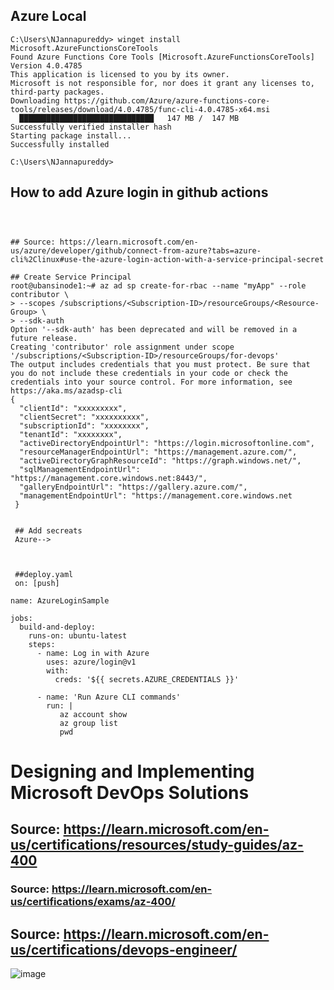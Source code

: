 ## Azure Local

```
C:\Users\NJannapureddy> winget install Microsoft.AzureFunctionsCoreTools
Found Azure Functions Core Tools [Microsoft.AzureFunctionsCoreTools] Version 4.0.4785
This application is licensed to you by its owner.
Microsoft is not responsible for, nor does it grant any licenses to, third-party packages.
Downloading https://github.com/Azure/azure-functions-core-tools/releases/download/4.0.4785/func-cli-4.0.4785-x64.msi
  ██████████████████████████████   147 MB /  147 MB
Successfully verified installer hash
Starting package install...
Successfully installed

C:\Users\NJannapureddy>

```
## How to add Azure login in github actions
```



## Source: https://learn.microsoft.com/en-us/azure/developer/github/connect-from-azure?tabs=azure-cli%2Clinux#use-the-azure-login-action-with-a-service-principal-secret

## Create Service Principal
root@ubansinode1:~# az ad sp create-for-rbac --name "myApp" --role contributor \
> --scopes /subscriptions/<Subscription-ID>/resourceGroups/<Resource-Group> \
> --sdk-auth
Option '--sdk-auth' has been deprecated and will be removed in a future release.
Creating 'contributor' role assignment under scope '/subscriptions/<Subscription-ID>/resourceGroups/for-devops'
The output includes credentials that you must protect. Be sure that you do not include these credentials in your code or check the credentials into your source control. For more information, see https://aka.ms/azadsp-cli
{
  "clientId": "xxxxxxxxx",
  "clientSecret": "xxxxxxxxxx",
  "subscriptionId": "xxxxxxxx",
  "tenantId": "xxxxxxxx",
  "activeDirectoryEndpointUrl": "https://login.microsoftonline.com",
  "resourceManagerEndpointUrl": "https://management.azure.com/",
  "activeDirectoryGraphResourceId": "https://graph.windows.net/",
  "sqlManagementEndpointUrl": "https://management.core.windows.net:8443/",
  "galleryEndpointUrl": "https://gallery.azure.com/",
  "managementEndpointUrl": "https://management.core.windows.net
 }
 
 
 ## Add secreats
 Azure-->
 
 
 
 ##deploy.yaml
 on: [push]

name: AzureLoginSample

jobs:
  build-and-deploy:
    runs-on: ubuntu-latest
    steps:
      - name: Log in with Azure
        uses: azure/login@v1
        with:
          creds: '${{ secrets.AZURE_CREDENTIALS }}'
		  
	  - name: 'Run Azure CLI commands'
        run: |
           az account show
           az group list
           pwd	  
```
# Designing and Implementing Microsoft DevOps Solutions
## Source: https://learn.microsoft.com/en-us/certifications/resources/study-guides/az-400
### Source: https://learn.microsoft.com/en-us/certifications/exams/az-400/
## Source: https://learn.microsoft.com/en-us/certifications/devops-engineer/
![image](https://github.com/jniranjanreddy/azure/assets/83489863/9caf2e41-d410-42e7-b234-90c15128b0f6)


